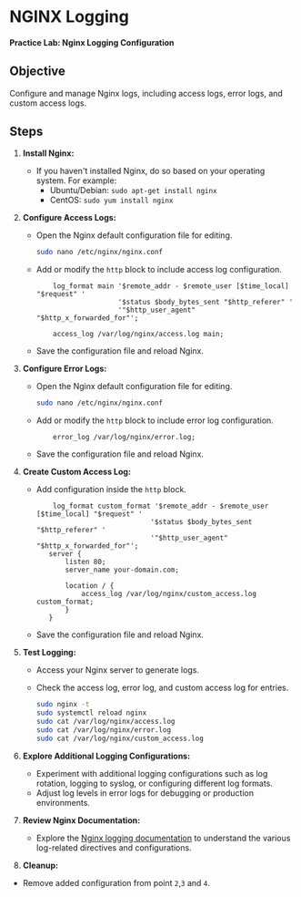 # NGINX Logging

#### Practice Lab: Nginx Logging Configuration

## Objective

Configure and manage Nginx logs, including access logs, error logs, and custom access logs.

## Steps

1. **Install Nginx:**
   - If you haven't installed Nginx, do so based on your operating system. For example:
     - Ubuntu/Debian: `sudo apt-get install nginx`
     - CentOS: `sudo yum install nginx`

2. **Configure Access Logs:**
   - Open the Nginx default configuration file for editing.

     ```bash
     sudo nano /etc/nginx/nginx.conf
     ```

   - Add or modify the `http` block to include access log configuration.

     ```nginx
         log_format main '$remote_addr - $remote_user [$time_local] "$request" '
                         '$status $body_bytes_sent "$http_referer" '
                         '"$http_user_agent" "$http_x_forwarded_for"';

         access_log /var/log/nginx/access.log main; 
     ```

   - Save the configuration file and reload Nginx.

3. **Configure Error Logs:**
   - Open the Nginx default configuration file for editing.

     ```bash
     sudo nano /etc/nginx/nginx.conf
     ```

   - Add or modify the `http` block to include error log configuration.

     ```nginx
         error_log /var/log/nginx/error.log;
     ```

   - Save the configuration file and reload Nginx.

4. **Create Custom Access Log:**
   - Add configuration inside the `http` block.

     ```nginx
         log_format custom_format '$remote_addr - $remote_user [$time_local] "$request" '
                                 '$status $body_bytes_sent "$http_referer" '
                                 '"$http_user_agent" "$http_x_forwarded_for"';     
        server {
            listen 80;
            server_name your-domain.com;

            location / {
                access_log /var/log/nginx/custom_access.log custom_format;
            }
        }
     ```

   - Save the configuration file and reload Nginx.

5. **Test Logging:**
   - Access your Nginx server to generate logs.
   - Check the access log, error log, and custom access log for entries.

     ```bash
     sudo nginx -t
     sudo systemctl reload nginx     
     sudo cat /var/log/nginx/access.log
     sudo cat /var/log/nginx/error.log
     sudo cat /var/log/nginx/custom_access.log
     ```

6. **Explore Additional Logging Configurations:**
   - Experiment with additional logging configurations such as log rotation, logging to syslog, or configuring different log formats.
   - Adjust log levels in error logs for debugging or production environments.

7. **Review Nginx Documentation:**
   - Explore the [Nginx logging documentation](http://nginx.org/en/docs/http/ngx_http_log_module.html) to understand the various log-related directives and configurations.

8. **Cleanup:**

- Remove added configuration from point `2`,`3` and `4`.
